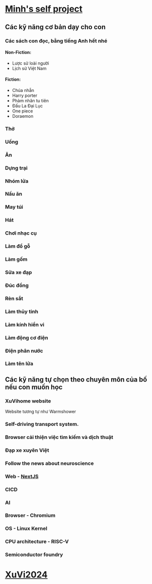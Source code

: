 # [Minh's self project](https://dapxexuyenviet.atlassian.net/jira/software/projects/MOC)

## Các kỹ năng cơ bản dạy cho con

### Các sách con đọc, bằng tiếng Anh hết nhé

#### Non-Fiction:

- Lược sử loài người
- Lịch sử Việt Nam

#### Fiction:

- Chúa nhẫn
- Harry porter
- Phàm nhân tu tiên
- Đấu La Đại Lục
- One piece
- Doraemon

### Thở

### Uống

### Ăn

### Dựng trại

### Nhóm lửa

### Nấu ăn

### May túi

### Hát

### Chơi nhạc cụ

### Làm đồ gỗ

### Làm gốm

### Sửa xe đạp

### Đúc đồng

### Rèn sắt

### Làm thủy tinh

### Làm kính hiển vi

### Làm động cơ điện

### Điện phân nước

### Làm tên lửa

## Các kỹ năng tự chọn theo chuyên môn của bố nếu con muốn học

### XuVihome website

Website tương tự như Warmshower

### Self-driving transport system.

### Browser cải thiện việc tìm kiếm và dịch thuật

### Đạp xe xuyên Việt

### Follow the news about neuroscience

### Web - [NextJS](https://nextjs.org/)

### CICD

### AI

### Browser - Chromium

### OS - Linux Kernel

### CPU architecture - RISC-V

### Semiconductor foundry

# [XuVi2024](https://dapxexuyenviet.atlassian.net/jira/software/projects/XV24)
